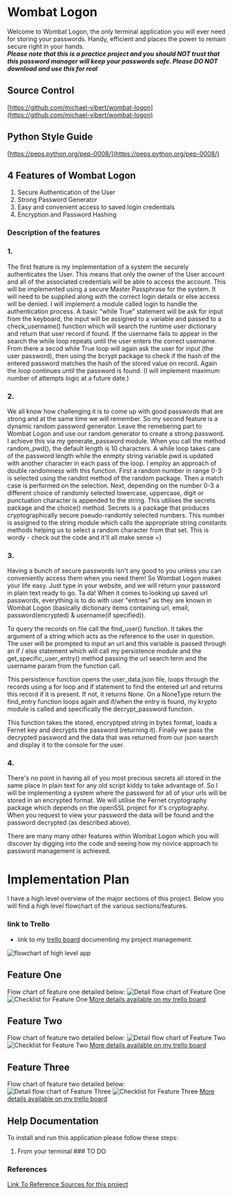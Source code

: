 # Wombat Logon

Welcome to Wombat Logon, the only terminal application you will ever need for storing your passwords. Handy, efficient and places the power to remain secure right in your hands.  
_**Please note that this is a practice project and you should NOT trust that this password manager will keep your
passwords safe. Please DO NOT download and use this for real**_

## Source Control
[https://github.com/michael-vibert/wombat-logon](https://github.com/michael-vibert/wombat-logon)
## Python Style Guide
[https://peps.python.org/pep-0008/](https://peps.python.org/pep-0008/)

## 4 Features of Wombat Logon

1. Secure Authentication of the User
2. Strong Password Generator
3. Easy and convenient access to saved login credentials
4. Encryption and Password Hashing

### Description of the features

### 1.
The first feature is my implementation of a system the securely authenticates the User. This means that only the 
owner of the User account and all of the associated credentials will be able to access the account. This will be
implemented using a secure Master Passphrase for the system. It will need to be supplied along with the correct login
details or else access will be denied. I will implement a module called login to handle the authentication process. 
A basic "while True" statement will be ask for input from the keyboard, the input will be assigned to a variable and passed
to a check_username() function which will search the runtime user dictionary and return that user record if found. If the 
username fails to appear in the search the while loop repeats until the user enters the correct username.  
From there a secod while True loop will again ask the user for input (the user password), then using the bcrypt package to 
check if the hash of the entered password matches the hash of the stored value on record. Again the loop continues 
until the password is found. (I will implement maximum number of attempts logic at a future date.)
### 2. 
We all know how challenging it is to come up with good passwords that are strong and at the same time we will remember. 
So my second feature is a dynamic random password generator. Leave the remebering part to Wombat Logon and use our random 
generator to create a strong password. I achieve this via my generate_password module. When you call the method random_pwd(), the
default length is 10 characters. A while loop takes care of the password length while the enmpty string variable pwd is updated with
another character in each pass of the loop. I employ an approach of double randomness with this function. First a random number
in range 0-3 is selected using the randint method of the random package. Then a match case is performed on the selection. Next, 
depending on the number 0-3 a different choice of randomly selected lowercase, uppercase, digit or punctuation character is appended 
to the string. This utilises the secrets package and the choice() method. Secrets is a package that produces cryptographically 
secure pseudo-randomly selected numbers. This number is assigned to the string module which calls the appropriate string constants
methods helping us to select a random character from that set. This is wordy - check out the code and it'll all make sense =)
### 3. 
Having a bunch of secure passwords isn't any good to you unless you can conveniently access them when you need them! So Wombat Logon makes your 
life easy. Just type in your website, and we will return your password in plain text ready to go. Ta da! When it comes to looking up saved 
url passwords, everything is to do with user "entries" as they are known in Wombat Logon (basically dictionary items containing
url, email, password(encrypted) & username(if specified)).  

To query the records on file call the find_user() function. It takes the argument of 
a string which acts as the reference to the user in question. The user will be prompted to input an url and this variable is passed through an if / 
else statement which will call my persistence module and the get_specific_user_entry() method passing the url search term and the username param from
the function call. 

This persistence function opens the user_data.json file, loops through the records using a for loop and if statement to find the 
entered url and returns this record if it is present. If not, it returns None. On a NoneType return the find_entry function loops again 
and if/when the entry is found, my krypto module is called and specifically the decrypt_password function. 

This function takes the stored, encryptped string in bytes format, loads a Fernet key and decrypts the password (returning it). Finally we pass the decrypted password and the data that was returned
from our json search and display it to the console for the user. 


### 4.
There's no point in having all of you most precious secrets all stored in the same place in plain text for any old script kiddy 
to take advantage of. So I will be implementing a system where the password for all of your urls will be stored in an encrypted format. 
We will utilise the Fernet cryptography package which depends on the openSSL project for it's cryptography. When you request to view
your password the data will be found and the password decrypted (as described above). 

There are many many other features within Wombat Logon which you will discover by digging into the 
code and seeing how my novice approach to password management is achieved.
# Implementation Plan
I have a high level overview of the major sections of this project. 
Below you will find a high level flowchart of the various sections/features.
### link to Trello
- link to my [trello board](https://trello.com/b/5ibuUPZm) documenting my project management. 

![flowchart of high level app](./docs/Wombat%20Logon.drawio.png)

## Feature One

Flow chart of feature one detailed below:
![Detail flow chart of Feature One](./docs/FeatureOne.drawio.png)
![Checklist for Feature One](./docs/checklistF1.png)
[More details available on my trello board](https://trello.com/b/5ibuUPZm)

## Feature Two

Flow chart of feature two detailed below:
![Detail flow chart of Feature Two](./docs/FlowChartFeatureTwo.drawio.png)
![Checklist for Feature Two](./docs/checklistF2.png)
[More details available on my trello board](https://trello.com/b/5ibuUPZm)

## Feature Three

Flow chart of feature two detailed below:
![Detail flow chart of Feature Three](./docs/Wombat%20Logon%20Feature%20Three.drawio.png)
![Checklist for Feature Three](./docs/checklistF3.png)
[More details available on my trello board](https://trello.com/b/5ibuUPZm)

## Help Documentation
To install and run this application please follow these steps:
1. From your terminal ### TO DO

### References
[Link To Reference Sources for this project](docs/references.md)